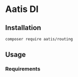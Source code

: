 # Aatis DI

## Installation

```bash
composer require aatis/routing
```

## Usage

### Requirements

